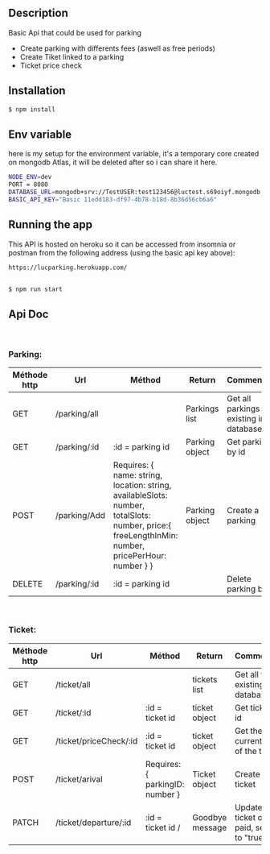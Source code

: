 ## Description

Basic Api that could be used for parking

- Create parking with differents fees (aswell as free periods)
- Create Tiket linked to a parking
- Ticket price check


## Installation

```bash
$ npm install
```

## Env variable
here is my setup for the environment variable, it's a temporary core created on mongodb Atlas, it will be deleted after so i can share it here.

```bash
NODE_ENV=dev
PORT = 8080
DATABASE_URL=mongodb+srv://TestUSER:test123456@luctest.s69oiyf.mongodb.net/?retryWrites=true&w=majority
BASIC_API_KEY="Basic 11edd183-df97-4b78-b18d-8b36d56cb6a6"
```

## Running the app
This API is hosted on heroku so it can be accessed from insomnia or postman from the following address (using the basic api key above):

```bash
https://lucparking.herokuapp.com/

```


```bash

$ npm run start


```


## Api Doc
<br/>


### Parking: 

| Méthode http | Url | Méthod|Return| Commentaire |
| ----------- | ------| ------ |------|-----|
| GET | /parking/all | | Parkings list | Get all parkings existing in database|
| GET | /parking/:id | :id = parking id | Parking object | Get parking by id |
| POST | /parking/Add |Requires: { name: string, location: string, availableSlots: number, totalSlots: number, price:{ freeLengthInMin: number, pricePerHour: number } } | Parking object | Create a new parking|
| DELETE | /parking/:id | :id = parking id |  | Delete parking by id |
<br/>

### Ticket: 

| Méthode http | Url | Méthod|Return| Commentaire |
| ----------- | ------| ------ |------|-----|
| GET | /ticket/all | | tickets list | Get all tickets existing in database|
| GET | /ticket/:id | :id = ticket id | ticket object | Get ticket by id |
| GET | /ticket/priceCheck/:id | :id = ticket id | ticket object | Get the current price of the ticket |
| POST | /ticket/arival |Requires: { parkingID: number } | Ticket object | Create a new ticket|
| PATCH | /ticket/departure/:id | :id = ticket id / | Goodbye message | Update the ticket once paid, set paid to "true" |

